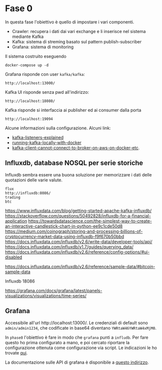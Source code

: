 # Fase 0
In questa fase l'obiettivo è quello di impostare i vari componenti.

- Crawler: recupera i dati dai vari exchange e li inserisce nel sistema mediante Kafka
- Kafka: sistema di streming basato sul pattern publish-subscriber
- Grafana: sistema di monitoring

Il sistema costruito eseguendo
```shell
docker-compose up -d
```

Grafana risponde con user `kafka/kafka`:
```shell
http://localhost:13000/
```

Kafka UI risponde senza pwd all'indirizzo:
```shell
http://localhost:18080/
```

Kafka risponde si interfaccia ai publisher ed ai consumer dalla porta 
```shell
http://localhost:19094
```
Alcune informazioni sulla configurazione. Alcuni link:

- [kafka-listeners-explained](https://www.confluent.io/blog/kafka-listeners-explained/)
- [running-kafka-locally-with-docker](https://lankydan.dev/running-kafka-locally-with-docker)
- [kafka-client-cannot-connect-to-broker-on-aws-on-docker-etc](https://www.confluent.io/blog/kafka-client-cannot-connect-to-broker-on-aws-on-docker-etc/).

## Influxdb, database NOSQL per serie storiche
Influxdb sembra essere una buona soluzione per memorizzare i dati delle quotazioni delle varie valute.


```shell
flux
http://influxdb:8086/
trading
btc
```
https://www.influxdata.com/blog/getting-started-apache-kafka-influxdb/
https://stackoverflow.com/questions/50492828/influxdb-for-a-financial-application
https://towardsdatascience.com/the-simplest-way-to-create-an-interactive-candlestick-chart-in-python-ee9c1cde50d8
https://medium.com/coinograph/storing-and-processing-billions-of-cryptocurrency-market-data-using-influxdb-f9f670b50bbd
https://docs.influxdata.com/influxdb/v2.6/write-data/developer-tools/api/
https://docs.influxdata.com/influxdb/v1.7/guides/querying_data/
https://docs.influxdata.com/influxdb/v2.6/reference/config-options/#ui-disabled

https://docs.influxdata.com/influxdb/v2.6/reference/sample-data/#bitcoin-sample-data

Influxdb
18086

https://grafana.com/docs/grafana/latest/panels-visualizations/visualizations/time-series/


## Grafana
Accessibile all'url http://localhost:13000/. Le credenziali di default sono `admin/admin1234`,
che codificate in base64 diventano `YWRtaW46YWRtaW4xMjM0`.

In `phase0` l'obiettivo è fare in modo che `grafana` punti a `infludb`. Per fare questo
ho prima configurato a mano, e poi cercato riportare la configurazione ottenuta come
configurazione via script. Le indicazioni le ho trovate [qui](https://community.grafana.com/t/data-source-on-startup/8618/2).

La documentazione sulle API di grafana è disponibile a [questo indirizzo](https://grafana.com/docs/grafana/latest/developers/http_api/data_source/).